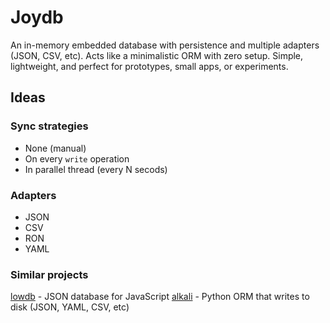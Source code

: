 # Joydb

An in-memory embedded database with persistence and multiple adapters (JSON, CSV, etc).
Acts like a minimalistic ORM with zero setup.
Simple, lightweight, and perfect for prototypes, small apps, or experiments.


## Ideas

### Sync strategies

- None (manual)
- On every `write` operation
- In parallel thread (every N secods)

### Adapters

- JSON
- CSV
- RON
- YAML


### Similar projects

[lowdb](https://github.com/typicode/lowdb) - JSON database for JavaScript
[alkali](https://github.com/kneufeld/alkali) - Python ORM that writes to disk (JSON, YAML, CSV, etc)

